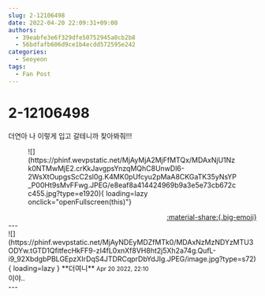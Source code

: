 ```yaml
---
slug: 2-12106498
date: 2022-04-20 22:09:31+09:00
authors:
  - 39eabfe3e6f329dfe50752945a0cb2b8
  - 56bdfafb606d9ce1b4ecdd572595e242
categories:
  - Seoyeon
tags:
  - Fan Post
---
```


# 2-12106498

<div class="post-container" markdown="1">
<div class="content-container md-sidebar__scrollwrap" markdown="1">

더연아 나 이렇게 입고 갈테니까 찾아봐줘!!!
<figure markdown="1">
![](https://phinf.wevpstatic.net/MjAyMjA2MjFfMTQx/MDAxNjU1Nzk0NTMwMjE2.crKkJavgpsYnzqMQhC8UnwDl6-2WsXtOupgsScC2sl0g.K4MK0pUfcyu2pMaA8CKGaTK35yNsYP_P00Ht9sMvFFwg.JPEG/e8eaf8a414424969b9a3e5e73cb672cc455.jpg?type=e1920){ loading=lazy onclick="openFullscreen(this)"}
</figure>


</div>
</div>

<div style="text-align: right;" markdown="1">
<a href="https://weverse.io/fromis9/fanpost/2-12106498" style="text-align: right;">:material-share:{.big-emoji}</a>
</div>
---

<div class="comments-container md-sidebar__scrollwrap" markdown="1">
<div class="comment" markdown="1">
<div class='id-container' markdown="1">
![](https://phinf.wevpstatic.net/MjAyNDEyMDZfMTk0/MDAxNzMzNDYzMTU3ODYw.tGTD1QfitfecHkFF9-zI4fL0xnXf8VH8ht2j5Xh2a74g.QufL-i9_92XbdgbPBLGEpzXIrDqS4JTDRCqprDbYdJIg.JPEG/image.jpg?type=s72){ loading=lazy }
**<span class="artist">더여니</span>** <small>Apr 20 2022, 22:10</small><br>
</div>
<div class='comment-body' markdown="1">
이야..
</div>
</div>
</div>
---
